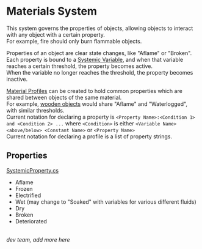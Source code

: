 # Materials System

This system governs the properties of objects, allowing objects to interact with any object with a certain property.</br>
For example, fire should only burn flammable objects.</br>

Properties of an object are clear state changes, like "Aflame" or "Broken".</br>
Each property is bound to a [Systemic Variable](VARIABLES.md), and when that variable reaches a certain threshold, the property becomes active.</br>
When the variable no longer reaches the threshold, the property becomes inactive.</br>

[Material Profiles](FOA/MaterialProfile.cs) can be created to hold common properties which are shared between objects of the same material.</br>
For example, [wooden objects](FOA/MaterialProfile.cs#L18) would share "Aflame" and "Waterlogged", with similar thresholds.</br>
Current notation for declaring a property is `<Property Name>:<Condition 1> and <Condition 2> ...` where `<Condition>` is either `<Variable Name> <above/below> <Constant Name>` or `<Property Name>`</br>
Current notation for declaring a profile is a list of property strings.

## Properties
[SystemicProperty.cs](FOA/SystemicProperty.cs)
 - Aflame
 - Frozen
 - Electrified
 - Wet (may change to "Soaked" with variables for various different fluids)
 - Dry
 - Broken
 - Deteriorated

</br>*dev team, add more here*
